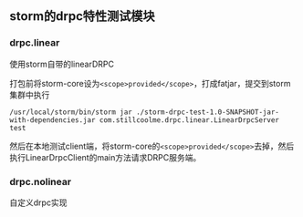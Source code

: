 ## storm的drpc特性测试模块

### drpc.linear
使用storm自带的linearDRPC

打包前将storm-core设为```<scope>provided</scope>```，打成fatjar，提交到storm集群中执行
```
/usr/local/storm/bin/storm jar ./storm-drpc-test-1.0-SNAPSHOT-jar-with-dependencies.jar com.stillcoolme.drpc.linear.LinearDrpcServer test
```

然后在本地测试client端，将storm-core的```<scope>provided</scope>```去掉，然后执行LinearDrpcClient的main方法请求DRPC服务端。

### drpc.nolinear
自定义drpc实现
